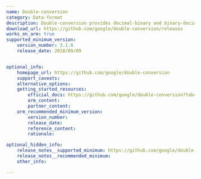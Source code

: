```yaml
---
name: Double-conversion
category: Data-format
description: Double-conversion provides decimal-binary and binary-decimal routines for IEEE doubles.
download_url: https://github.com/google/double-conversion/releases
works_on_arm: true
supported_minimum_version:
    version_number: 3.1.0
    release_date: 2018/09/09


optional_info:
    homepage_url: https://github.com/google/double-conversion
    support_caveats:
    alternative_options:
    getting_started_resources:
        official_docs: https://github.com/google/double-conversion?tab=readme-ov-file#building
        arm_content:
        partner_content:
    arm_recommended_minimum_version:
        version_number:
        release_date:
        reference_content:
        rationale:

optional_hidden_info:
    release_notes__supported_minimum: https://github.com/google/double-conversion/releases/tag/3.1.0
    release_notes__recommended_minimum:
    other_info:

---
```

